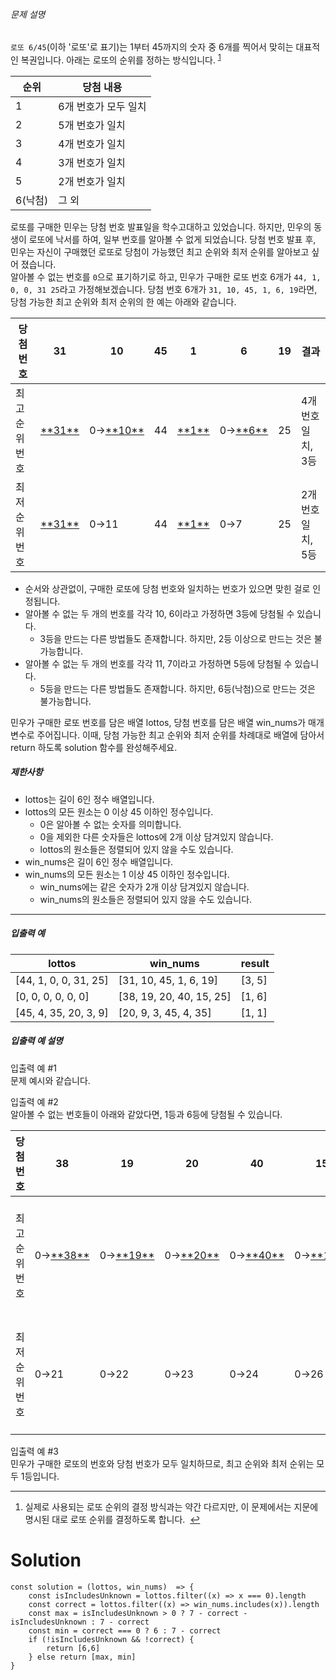 <div>

<div>

###### 문제 설명

<div>

`로또 6/45`(이하 '로또'로 표기)는 1부터 45까지의 숫자 중 6개를 찍어서 맞히는 대표적인 복권입니다. 아래는 로또의 순위를 정하는 방식입니다. <sup id="fnref1">[1](https://programmers.co.kr/learn/courses/30/lessons/77484?language=javascript#fn1)</sup>

<table class="table">

<thead>

<tr>

<th>순위</th>

<th>당첨 내용</th>

</tr>

</thead>

<tbody>

<tr>

<td>1</td>

<td>6개 번호가 모두 일치</td>

</tr>

<tr>

<td>2</td>

<td>5개 번호가 일치</td>

</tr>

<tr>

<td>3</td>

<td>4개 번호가 일치</td>

</tr>

<tr>

<td>4</td>

<td>3개 번호가 일치</td>

</tr>

<tr>

<td>5</td>

<td>2개 번호가 일치</td>

</tr>

<tr>

<td>6(낙첨)</td>

<td>그 외</td>

</tr>

</tbody>

</table>

로또를 구매한 민우는 당첨 번호 발표일을 학수고대하고 있었습니다. 하지만, 민우의 동생이 로또에 낙서를 하여, 일부 번호를 알아볼 수 없게 되었습니다. 당첨 번호 발표 후, 민우는 자신이 구매했던 로또로 당첨이 가능했던 최고 순위와 최저 순위를 알아보고 싶어 졌습니다.  
알아볼 수 없는 번호를 `0`으로 표기하기로 하고, 민우가 구매한 로또 번호 6개가 `44, 1, 0, 0, 31 25`라고 가정해보겠습니다. 당첨 번호 6개가 `31, 10, 45, 1, 6, 19`라면, 당첨 가능한 최고 순위와 최저 순위의 한 예는 아래와 같습니다.

<table class="table">

<thead>

<tr>

<th>당첨 번호</th>

<th>31</th>

<th>10</th>

<th>45</th>

<th>1</th>

<th>6</th>

<th>19</th>

<th>결과</th>

</tr>

</thead>

<tbody>

<tr>

<td>최고 순위 번호</td>

<td><u>**31**</u></td>

<td>0→<u>**10**</u></td>

<td>44</td>

<td><u>**1**</u></td>

<td>0→<u>**6**</u></td>

<td>25</td>

<td>4개 번호 일치, 3등</td>

</tr>

<tr>

<td>최저 순위 번호</td>

<td><u>**31**</u></td>

<td>0→11</td>

<td>44</td>

<td><u>**1**</u></td>

<td>0→7</td>

<td>25</td>

<td>2개 번호 일치, 5등</td>

</tr>

</tbody>

</table>

*   순서와 상관없이, 구매한 로또에 당첨 번호와 일치하는 번호가 있으면 맞힌 걸로 인정됩니다.
*   알아볼 수 없는 두 개의 번호를 각각 10, 6이라고 가정하면 3등에 당첨될 수 있습니다.
    *   3등을 만드는 다른 방법들도 존재합니다. 하지만, 2등 이상으로 만드는 것은 불가능합니다.
*   알아볼 수 없는 두 개의 번호를 각각 11, 7이라고 가정하면 5등에 당첨될 수 있습니다.
    *   5등을 만드는 다른 방법들도 존재합니다. 하지만, 6등(낙첨)으로 만드는 것은 불가능합니다.

민우가 구매한 로또 번호를 담은 배열 lottos, 당첨 번호를 담은 배열 win_nums가 매개변수로 주어집니다. 이때, 당첨 가능한 최고 순위와 최저 순위를 차례대로 배열에 담아서 return 하도록 solution 함수를 완성해주세요.

##### 제한사항

*   lottos는 길이 6인 정수 배열입니다.
*   lottos의 모든 원소는 0 이상 45 이하인 정수입니다.
    *   0은 알아볼 수 없는 숫자를 의미합니다.
    *   0을 제외한 다른 숫자들은 lottos에 2개 이상 담겨있지 않습니다.
    *   lottos의 원소들은 정렬되어 있지 않을 수도 있습니다.
*   win_nums은 길이 6인 정수 배열입니다.
*   win_nums의 모든 원소는 1 이상 45 이하인 정수입니다.
    *   win_nums에는 같은 숫자가 2개 이상 담겨있지 않습니다.
    *   win_nums의 원소들은 정렬되어 있지 않을 수도 있습니다.

* * *

##### 입출력 예

<table class="table">

<thead>

<tr>

<th>lottos</th>

<th>win_nums</th>

<th>result</th>

</tr>

</thead>

<tbody>

<tr>

<td>[44, 1, 0, 0, 31, 25]</td>

<td>[31, 10, 45, 1, 6, 19]</td>

<td>[3, 5]</td>

</tr>

<tr>

<td>[0, 0, 0, 0, 0, 0]</td>

<td>[38, 19, 20, 40, 15, 25]</td>

<td>[1, 6]</td>

</tr>

<tr>

<td>[45, 4, 35, 20, 3, 9]</td>

<td>[20, 9, 3, 45, 4, 35]</td>

<td>[1, 1]</td>

</tr>

</tbody>

</table>

##### 입출력 예 설명

입출력 예 #1  
문제 예시와 같습니다.

입출력 예 #2  
알아볼 수 없는 번호들이 아래와 같았다면, 1등과 6등에 당첨될 수 있습니다.

<table class="table">

<thead>

<tr>

<th>당첨 번호</th>

<th>38</th>

<th>19</th>

<th>20</th>

<th>40</th>

<th>15</th>

<th>25</th>

<th>결과</th>

</tr>

</thead>

<tbody>

<tr>

<td>최고 순위 번호</td>

<td>0→<u>**38**</u></td>

<td>0→<u>**19**</u></td>

<td>0→<u>**20**</u></td>

<td>0→<u>**40**</u></td>

<td>0→<u>**15**</u></td>

<td>0→<u>**25**</u></td>

<td>6개 번호 일치, 1등</td>

</tr>

<tr>

<td>최저 순위 번호</td>

<td>0→21</td>

<td>0→22</td>

<td>0→23</td>

<td>0→24</td>

<td>0→26</td>

<td>0→27</td>

<td>0개 번호 일치, 6등</td>

</tr>

</tbody>

</table>

입출력 예 #3  
민우가 구매한 로또의 번호와 당첨 번호가 모두 일치하므로, 최고 순위와 최저 순위는 모두 1등입니다.

<div class="footnotes">

* * *

1.  실제로 사용되는 로또 순위의 결정 방식과는 약간 다르지만, 이 문제에서는 지문에 명시된 대로 로또 순위를 결정하도록 합니다.  [↩](https://programmers.co.kr/learn/courses/30/lessons/77484?language=javascript#fnref1)

</div>

</div>

</div>

</div>


# Solution

```
const solution = (lottos, win_nums)  => {
    const isIncludesUnknown = lottos.filter((x) => x === 0).length
    const correct = lottos.filter((x) => win_nums.includes(x)).length
    const max = isIncludesUnknown > 0 ? 7 - correct - isIncludesUnknown : 7 - correct
    const min = correct === 0 ? 6 : 7 - correct
    if (!isIncludesUnknown && !correct) {
        return [6,6]
    } else return [max, min]
}
```